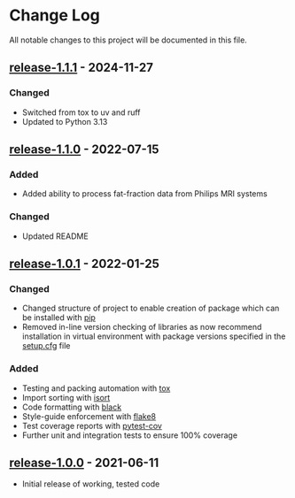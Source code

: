 # Change Log

All notable changes to this project will be documented in this file.

## [release-1.1.1](https://github.com/SWastling/musclemap/tree/release-1.1.1) - 2024-11-27

### Changed

- Switched from tox to uv and ruff 
- Updated to Python 3.13

## [release-1.1.0](https://github.com/SWastling/musclemap/tree/release-1.1.0) - 2022-07-15

### Added

- Added ability to process fat-fraction data from Philips MRI systems

### Changed

- Updated README 

## [release-1.0.1](https://github.com/SWastling/musclemap/tree/release-1.0.1) - 2022-01-25

### Changed

- Changed structure of project to enable creation of package which can be 
installed with [pip](https://pypi.org/project/pip/)
- Removed in-line version checking of libraries as now recommend installation in 
virtual environment with package versions specified in the
[setup.cfg](https://docs.python.org/3/distutils/configfile.html) file

### Added
- Testing and packing automation with [tox](https://pypi.org/project/tox/)
- Import sorting with [isort](https://pycqa.github.io/isort/)
- Code formatting with [black](https://pypi.org/project/black/) 
- Style-guide enforcement with [flake8](https://flake8.pycqa.org)
- Test coverage reports with [pytest-cov](https://pypi.org/project/pytest-cov/)
- Further unit and integration tests to ensure 100% coverage

## [release-1.0.0](https://github.com/SWastling/musclemap/tree/release-1.0.0) - 2021-06-11

- Initial release of working, tested code
